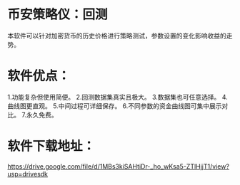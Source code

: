 # 币安策略仪：回测
本软件可以针对加密货币的历史价格进行策略测试，参数设置的变化影响收益的走势。
# 软件优点：
1.功能复杂但使用简便。
2.回测数据集真实且极大。
3.数据集也可任意选择。
4.曲线图更直观。
5.中间过程可详细保存。
6.不同参数的资金曲线图可集中展示对比。
7.永久免费。
# 软件下载地址：
https://drive.google.com/file/d/1MBs3kiSAHtiDr-_ho_wKsa5-ZTlHjjT1/view?usp=drivesdk
